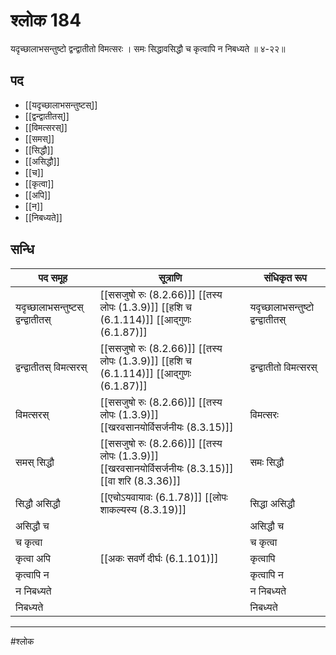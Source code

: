 # श्लोक 184

यदृच्छालाभसन्तुष्टो द्वन्द्वातीतो विमत्सरः ।
समः सिद्धावसिद्धौ च कृत्वापि न निबध्यते ॥ ४-२२॥


## पद 

- [[यदृच्छालाभसन्तुष्टस्]]
- [[द्वन्द्वातीतस्]]
- [[विमत्सरस्]]
- [[समस्]]
- [[सिद्धौ]]
- [[असिद्धौ]]
- [[च]]
- [[कृत्वा]]
- [[अपि]]
- [[न]]
- [[निबध्यते]]

## सन्धि

| पद समूह | सूत्राणि | संधिकृत रूप |
| ----- | ----- | ----- |
| यदृच्छालाभसन्तुष्टस् द्वन्द्वातीतस् |  [[ससजुषो रुः (8.2.66)]] [[तस्य लोपः (1.3.9)]] [[हशि च (6.1.114)]] [[आद्गुणः (6.1.87)]] | यदृच्छालाभसन्तुष्टो द्वन्द्वातीतस् |
| द्वन्द्वातीतस् विमत्सरस् |  [[ससजुषो रुः (8.2.66)]] [[तस्य लोपः (1.3.9)]] [[हशि च (6.1.114)]] [[आद्गुणः (6.1.87)]] | द्वन्द्वातीतो विमत्सरस् |
| विमत्सरस् |  [[ससजुषो रुः (8.2.66)]] [[तस्य लोपः (1.3.9)]] [[खरवसानयोर्विसर्जनीयः (8.3.15)]] | विमत्सरः |
| समस् सिद्धौ |  [[ससजुषो रुः (8.2.66)]] [[तस्य लोपः (1.3.9)]] [[खरवसानयोर्विसर्जनीयः (8.3.15)]] [[वा शरि (8.3.36)]] | समः सिद्धौ |
| सिद्धौ असिद्धौ |  [[एचोऽयवायावः (6.1.78)]] [[लोपः शाकल्यस्य (8.3.19)]] | सिद्धा असिद्धौ |
| असिद्धौ च |  | असिद्धौ च |
| च कृत्वा |  | च कृत्वा |
| कृत्वा अपि |  [[अकः सवर्णे दीर्घः (6.1.101)]] | कृत्वापि |
| कृत्वापि न |  | कृत्वापि न |
| न निबध्यते |  | न निबध्यते |
| निबध्यते |  | निबध्यते |


---

#श्लोक